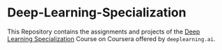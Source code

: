 # Deep-Learning-Specialization
This Repository contains the assignments and projects of the [Deep Learning Specialization](https://www.coursera.org/specializations/deep-learning) Course on Coursera offered by `deeplearning.ai`. 

